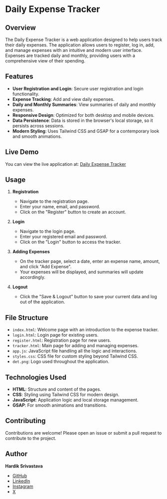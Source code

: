 # Daily Expense Tracker

## Overview

The Daily Expense Tracker is a web application designed to help users track their daily expenses. The application allows users to register, log in, add, and manage expenses with an intuitive and modern user interface. Expenses are tracked daily and monthly, providing users with a comprehensive view of their spending.

## Features

- **User Registration and Login**: Secure user registration and login functionality.
- **Expense Tracking**: Add and view daily expenses.
- **Daily and Monthly Summaries**: View summaries of daily and monthly expenses.
- **Responsive Design**: Optimized for both desktop and mobile devices.
- **Data Persistence**: Data is stored in the browser's local storage, so it persists across sessions.
- **Modern Styling**: Uses Tailwind CSS and GSAP for a contemporary look and smooth animations.

## Live Demo

You can view the live application at: [Daily Expense Tracker](https://hardiksrivastavaa.github.io/DailyExpenseTracker/)

## Usage

1. **Registration**

   - Navigate to the registration page.
   - Enter your name, email, and password.
   - Click on the "Register" button to create an account.

2. **Login**

   - Navigate to the login page.
   - Enter your registered email and password.
   - Click on the "Login" button to access the tracker.

3. **Adding Expenses**

   - On the tracker page, select a date, enter an expense name, amount, and click "Add Expense".
   - Your expenses will be displayed, and summaries will update accordingly.

4. **Logout**

   - Click the "Save & Logout" button to save your current data and log out of the application.

## File Structure

- `index.html`: Welcome page with an introduction to the expense tracker.
- `login.html`: Login page for existing users.
- `register.html`: Registration page for new users.
- `tracker.html`: Main page for adding and managing expenses.
- `app.js`: JavaScript file handling all the logic and interactions.
- `styles.css`: CSS file for custom styling beyond Tailwind CSS.
- `det.png`: Logo used throughout the application.

## Technologies Used

- **HTML**: Structure and content of the pages.
- **CSS**: Styling using Tailwind CSS for modern design.
- **JavaScript**: Application logic and local storage management.
- **GSAP**: For smooth animations and transitions.

## Contributing

Contributions are welcome! Please open an issue or submit a pull request to contribute to the project.

## Author

**Hardik Srivastava**

- [GitHub](https://github.com/hardiksrivastavaa)
- [LinkedIn](https://linkedin.com/in/hardiksrivastavaa)
- [Instagram](https://instagram.com/yourprofile)
- [X](https://x.com/@hardikfgp)

